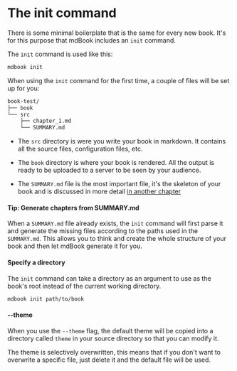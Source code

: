 # The init command

There is some minimal boilerplate that is the same for every new book. It's for
this purpose that mdBook includes an `init` command.

The `init` command is used like this:

```bash
mdbook init
```

When using the `init` command for the first time, a couple of files will be set
up for you:
```bash
book-test/
├── book
└── src
    ├── chapter_1.md
    └── SUMMARY.md
```

- The `src` directory is were you write your book in markdown. It contains all
  the source files, configuration files, etc.

- The `book` directory is where your book is rendered. All the output is ready
  to be uploaded to a server to be seen by your audience.

- The `SUMMARY.md` file is the most important file, it's the skeleton of your
  book and is discussed in more detail [in another
  chapter](../format/summary.md)

#### Tip: Generate chapters from SUMMARY.md

When a `SUMMARY.md` file already exists, the `init` command will first parse it
and generate the missing files according to the paths used in the `SUMMARY.md`.
This allows you to think and create the whole structure of your book and then
let mdBook generate it for you.

#### Specify a directory

The `init` command can take a directory as an argument to use as the book's root
instead of the current working directory.

```bash
mdbook init path/to/book
```

#### --theme

When you use the `--theme` flag, the default theme will be copied into a
directory called `theme` in your source directory so that you can modify it.

The theme is selectively overwritten, this means that if you don't want to
overwrite a specific file, just delete it and the default file will be used.
